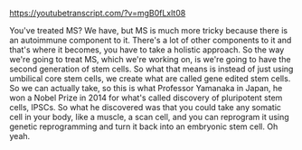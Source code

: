 https://youtubetranscript.com/?v=mgB0fLxlt08

 You've treated MS? We have, but MS is much more tricky because there is an autoimmune component to it. There's a lot of other components to it and that's where it becomes, you have to take a holistic approach. So the way we're going to treat MS, which we're working on, is we're going to have the second generation of stem cells. So what that means is instead of just using umbilical core stem cells, we create what are called gene edited stem cells. So we can actually take, so this is what Professor Yamanaka in Japan, he won a Nobel Prize in 2014 for what's called discovery of pluripotent stem cells, IPSCs. So what he discovered was that you could take any somatic cell in your body, like a muscle, a scan cell, and you can reprogram it using genetic reprogramming and turn it back into an embryonic stem cell. Oh yeah.